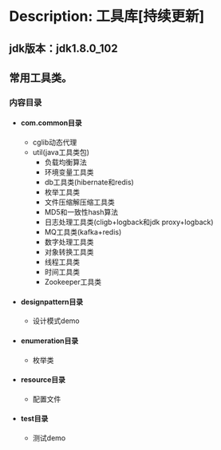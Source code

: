 # Description: 工具库[持续更新]

## jdk版本：jdk1.8.0_102

## 常用工具类。

### 内容目录

* #### com.common目录 ####
	* cglib动态代理
	* util(java工具类包)
		* 负载均衡算法
		* 环境变量工具类
		* db工具类(hibernate和redis)
		* 枚举工具类
		* 文件压缩解压缩工具类
		* MD5和一致性hash算法
		* 日志处理工具类(cligb+logback和jdk proxy+logback)
		* MQ工具类(kafka+redis)
		* 数字处理工具类
		* 对象转换工具类
		* 线程工具类
		* 时间工具类
		* Zookeeper工具类

* #### designpattern目录 ####
	* 设计模式demo

* #### enumeration目录 ####
	* 枚举类

* #### resource目录 ####
	* 配置文件

* #### test目录 ####
	* 测试demo

